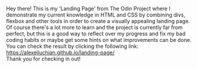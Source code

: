 Hey there! This is my 'Landing Page' from The Odin Project where I demonstrate my current knowledge in HTML and CSS by combining divs, flexbox and other tools in order to create a visually appealing landing page.  
Of course there's a lot more to learn and the project is currently far from perfect, but this is a good way to reflect over my progress and fix my bad coding habits or maybe get some hints on what improvements can be done.  
You can check the result by clicking the following link: https://alexeiluchian.github.io/landing-page/  
Thank you for checking in out!